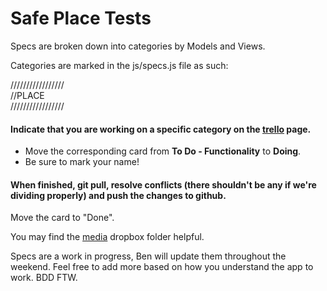 # Safe Place Tests

Specs are broken down into categories by Models and Views.

Categories are marked in the js/specs.js file as such:

/////////////////  
//PLACE  
/////////////////  

#### Indicate that you are working on a specific category on the [trello](https://trello.com/b/bU5hOi1d/safe-place) page.
* Move the corresponding card from **To Do - Functionality** to **Doing**.
* Be sure to mark your name!

#### When finished, git pull, resolve conflicts (there shouldn't be any if we're dividing properly) and push the changes to github. 

Move the card to "Done".

You may find the [media](https://www.dropbox.com/sh/8p5oquzj4u6qu7l/AACsUL8Bw62Aum0s5xfWJNTBa?dl=0) dropbox folder helpful.

Specs are a work in progress, Ben will update them throughout the weekend. Feel free to add more based on how you understand the app to work. BDD FTW.